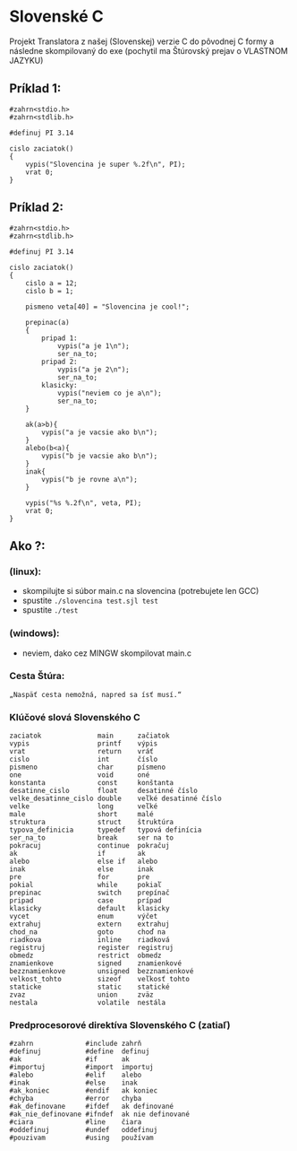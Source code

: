 # Slovenské C
Projekt Translatora z našej (Slovenskej) verzie C do pôvodnej C formy a následne skompilovaný do exe (pochytil ma Štúrovský prejav o VLASTNOM JAZYKU)

## Príklad 1:
    #zahrn<stdio.h>
    #zahrn<stdlib.h>

    #definuj PI 3.14

    cislo zaciatok()
    {
        vypis("Slovencina je super %.2f\n", PI);
        vrat 0;
    }

## Príklad 2:
    #zahrn<stdio.h>
    #zahrn<stdlib.h>

    #definuj PI 3.14

    cislo zaciatok()
    {
        cislo a = 12;
        cislo b = 1;

        pismeno veta[40] = "Slovencina je cool!";
        
        prepinac(a)
        {
            pripad 1:
                vypis("a je 1\n");
                ser_na_to;
            pripad 2:
                vypis("a je 2\n");
                ser_na_to;
            klasicky:
                vypis("neviem co je a\n");
                ser_na_to;
        }

        ak(a>b){
            vypis("a je vacsie ako b\n");
        }
        alebo(b<a){
            vypis("b je vacsie ako b\n");
        }
        inak{
            vypis("b je rovne a\n");
        }

        vypis("%s %.2f\n", veta, PI);
        vrat 0;
    }

## Ako ?:

### (linux):
- skompilujte si súbor main.c na slovencina (potrebujete len GCC)
- spustite `./slovencina test.sjl test`
- spustite `./test  `    

### (windows):
- neviem, dako cez MINGW skompilovat main.c

### Cesta Štúra:

    „Naspäť cesta nemožná, napred sa ísť musí.“

### Klúčové slová Slovenského C
    zaciatok              main      začiatok
    vypis                 printf    výpis
    vrat                  return    vráť
    cislo                 int       číslo
    pismeno               char      písmeno
    one                   void      oné
    konstanta             const     konštanta
    desatinne_cislo       float     desatinné číslo
    velke_desatinne_cislo double    veľké desatinné číslo
    velke                 long      veľké
    male                  short     malé
    struktura             struct    štruktúra
    typova_definicia      typedef   typová definícia
    ser_na_to             break     ser na to
    pokracuj              continue  pokračuj
    ak                    if        ak
    alebo                 else if   alebo
    inak                  else      inak
    pre                   for       pre
    pokial                while     pokiaľ
    prepinac              switch    prepínač
    pripad                case      prípad
    klasicky              default   klasicky
    vycet                 enum      výčet
    extrahuj              extern    extrahuj
    chod_na               goto      choď na
    riadkova              inline    riadková
    registruj             register  registruj
    obmedz                restrict  obmedz
    znamienkove           signed    znamienkové
    bezznamienkove        unsigned  bezznamienkové
    velkost_tohto         sizeof    veľkosť tohto
    staticke              static    statické
    zvaz                  union     zväz
    nestala               volatile  nestála

### Predprocesorové direktíva Slovenského C (zatiaľ)
    #zahrn             #include zahrň
    #definuj           #define  definuj
    #ak                #if      ak
    #importuj          #import  importuj
    #alebo             #elif    alebo
    #inak              #else    inak
    #ak_koniec         #endif   ak koniec
    #chyba             #error   chyba
    #ak_definovane     #ifdef   ak definované
    #ak_nie_definovane #ifndef  ak nie definované
    #ciara             #line    čiara
    #oddefinuj         #undef   oddefinuj
    #pouzivam          #using   používam